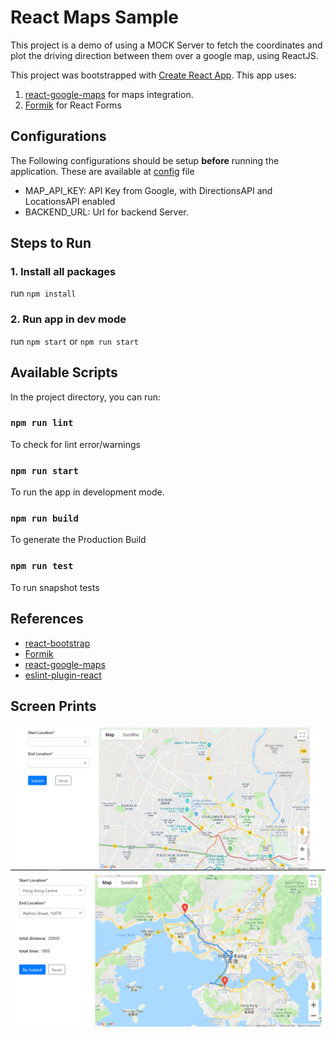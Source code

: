 # React Maps Sample
This project is a demo of using a MOCK Server to fetch the coordinates and plot the driving direction between them over a google map, using ReactJS. 

This project was bootstrapped with [Create React App](https://github.com/facebook/create-react-app).
This app uses: 
1. [react-google-maps](https://tomchentw.github.io/react-google-maps/) for maps integration.
2. [Formik](https://jaredpalmer.com/formik/) for React Forms

## Configurations
The Following configurations should be setup **before** running the application.
These are available at [config](src/config/index.js) file
- MAP_API_KEY: API Key from Google, with DirectionsAPI and LocationsAPI enabled
- BACKEND_URL: Url for backend Server.



## Steps to Run

### 1. Install all packages
run `npm install`

### 2. Run app in dev mode
run `npm start` or `npm run start`

## Available Scripts

In the project directory, you can run:

### `npm run lint`
To check for lint error/warnings

### `npm run start`
To run the app in development mode.

### `npm run build`
To generate the Production Build

### `npm run test`
To run snapshot tests

## References
- [react-bootstrap](https://react-bootstrap.github.io/)
- [Formik](https://jaredpalmer.com/formik/)
- [react-google-maps](https://tomchentw.github.io/react-google-maps/)
- [eslint-plugin-react](https://www.npmjs.com/package/eslint-plugin-react)


## Screen Prints

![Screen Print](https://github.com/rohit-khanna/Learn-Web/blob/master/react-maps-sample/screenprints/Landing.PNG)
![Screen Print](https://github.com/rohit-khanna/Learn-Web/blob/master/react-maps-sample/screenprints/Directions.PNG)






